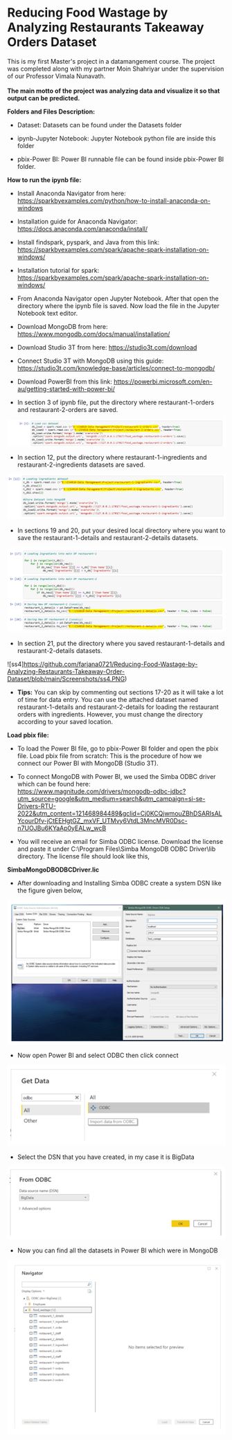 # Reducing Food Wastage by Analyzing Restaurants Takeaway Orders Dataset

This is my first Master's project in a datamangement course. The project was completed along with my partner Moin Shahriyar under the supervision of our Professor Vimala Nunavath. <br><br>
**The main motto of the project was analyzing data and visualize it so that output can be predicted.**

**Folders and Files Description:**

- Dataset: Datasets can be found under the Datasets folder

- ipynb-Jupyter Notebook: Jupyter Notebook python file are inside this folder

- pbix-Power BI: Power BI runnable file can be found inside pbix-Power BI folder.

**How to run the ipynb file:**

- Install Anaconda Navigator from here: https://sparkbyexamples.com/python/how-to-install-anaconda-on-windows

- Installation guide for Anaconda Navigator: https://docs.anaconda.com/anaconda/install/

- Install findspark, pyspark, and Java from this link:  https://sparkbyexamples.com/spark/apache-spark-installation-on-windows/
- Installation tutorial for spark: https://sparkbyexamples.com/spark/apache-spark-installation-on-windows/

- From Anaconda Navigator open Jupyter Notebook. After that open the directory where the ipynb file is saved. Now load the file in the Jupyter Notebook text editor. 
- Download MongoDB from here: https://www.mongodb.com/docs/manual/installation/

- Download Studio 3T from here: https://studio3t.com/download
- Connect Studio 3T with MongoDB using this guide: https://studio3t.com/knowledge-base/articles/connect-to-mongodb/ 
- Download PowerBI from this link: https://powerbi.microsoft.com/en-au/getting-started-with-power-bi/
- In section 3 of ipynb file, put the directory where restaurant-1-orders and restaurant-2-orders are saved.

![ss1](https://github.com/farjana0721/Reducing-Food-Wastage-by-Analyzing-Restaurants-Takeaway-Order-Dataset/blob/main/Screenshots/ss1.PNG)

- In section 12, put the directory where restaurant-1-ingredients and restaurant-2-ingredients datasets are saved.

![ss2](https://github.com/farjana0721/Reducing-Food-Wastage-by-Analyzing-Restaurants-Takeaway-Order-Dataset/blob/main/Screenshots/ss2.PNG)

- In sections 19 and 20, put your desired local directory where you want to save the restaurant-1-details and restaurant-2-details datasets.

![ss3](https://github.com/farjana0721/Reducing-Food-Wastage-by-Analyzing-Restaurants-Takeaway-Order-Dataset/blob/main/Screenshots/ss3.PNG)

- In section 21, put the directory where you saved restaurant-1-details and restaurant-2-details datasets.

![ss4]https://github.com/farjana0721/Reducing-Food-Wastage-by-Analyzing-Restaurants-Takeaway-Order-Dataset/blob/main/Screenshots/ss4.PNG)

- **Tips:** You can skip by commenting out sections 17-20 as it will take a lot of time for data entry. You can use the attached dataset named restaurant-1-details and restaurant-2-details for loading the restaurant orders with ingredients. However, you must change the directory according to your saved location.

**Load pbix file:** 
- To load the Power BI file, go to pbix-Power BI folder and open the pbix file.
Load pbix file from scratch: 
This is the procedure of how we connect our Power BI with MongoDB (Studio 3T). 
- To connect MongoDB with Power BI, we used the Simba ODBC driver which can be found here: 
https://www.magnitude.com/drivers/mongodb-odbc-jdbc?utm_source=google&utm_medium=search&utm_campaign=si-se-Drivers-RTU-2022&utm_content=121468984489&gclid=Cj0KCQjwmouZBhDSARIsALYcourDfv-jCtEEHgtGZ_mxVF_UTMvy6VtdL3MncMVR0Dsc-n7UOJBu6KYaAp0yEALw_wcB 

- You will receive an email for Simba ODBC license. Download the license and paste it under C:\Program Files\Simba MongoDB ODBC Driver\lib directory. The license file should look like this,

 **SimbaMongoDBODBCDriver.lic**

- After downloading and Installing Simba ODBC create a system DSN like the figure given below,

![ss5](https://github.com/farjana0721/Reducing-Food-Wastage-by-Analyzing-Restaurants-Takeaway-Order-Dataset/blob/main/Screenshots/ss5.PNG)

- Now open Power BI and select ODBC then click connect

![ss6](https://github.com/farjana0721/Reducing-Food-Wastage-by-Analyzing-Restaurants-Takeaway-Order-Dataset/blob/main/Screenshots/ss6.PNG)

- Select the DSN that you have created, in my case it is BigData

![ss7](https://github.com/farjana0721/Reducing-Food-Wastage-by-Analyzing-Restaurants-Takeaway-Order-Dataset/blob/main/Screenshots/ss7.PNG)

- Now you can find all the datasets in Power BI which were in MongoDB

![ss8](https://github.com/farjana0721/Reducing-Food-Wastage-by-Analyzing-Restaurants-Takeaway-Order-Dataset/blob/main/Screenshots/ss8.PNG)

